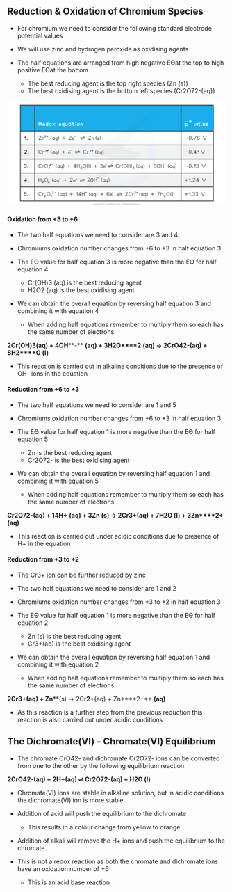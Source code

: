 ## Reduction & Oxidation of Chromium Species

* For chromium we need to consider the following standard electrode potential values
* We will use zinc and hydrogen peroxide as oxidising agents
* The half equations are arranged from high negative EΘat the top to high positive EΘat the bottom

  + The best reducing agent is the top right species (Zn (s))
  + The best oxidising agent is the bottom left species (Cr2O72-(aq))

![reduction-and-oxidation-of-chromium-species-table](reduction-and-oxidation-of-chromium-species-table.png)

#### Oxidation from +3 to +6

* The two half equations we need to consider are 3 and 4
* Chromiums oxidation number changes from +6 to +3 in half equation 3
* The EΘ value for half equation 3 is more negative than the EΘ for half equation 4

  + Cr(OH)3 (aq) is the best reducing agent
  + H2O2 (aq) is the best oxidising agent
* We can obtain the overall equation by reversing half equation 3 and combining it with equation 4

  + When adding half equations remember to multiply them so each has the same number of electrons

**2Cr(OH)****3****(aq) + 4OH****-** **(aq) + 3H****2****O****2** **(aq) → 2CrO****4****2-****(aq) + 8H****2****O (l)**

* This reaction is carried out in alkaline conditions due to the presence of OH- ions in the equation

#### Reduction from +6 to +3

* The two half equations we need to consider are 1 and 5
* Chromiums oxidation number changes from +6 to +3 in half equation 3
* The EΘ value for half equation 1 is more negative than the EΘ for half equation 5

  + Zn is the best reducing agent
  + Cr2O72- is the best oxidising agent
* We can obtain the overall equation by reversing half equation 1 and combining it with equation 5

  + When adding half equations remember to multiply them so each has the same number of electrons

**Cr****2****O****7****2-****(aq) + 14H****+** **(aq) + 3Zn (s) → 2Cr****3+****(aq) + 7H****2****O (l) + 3Zn****2+** **(aq)**

* This reaction is carried out under acidic conditions due to presence of H+ in the equation

#### Reduction from +3 to +2

* The Cr3+ ion can be further reduced by zinc
* The two half equations we need to consider are 1 and 2
* Chromiums oxidation number changes from +3 to +2 in half equation 3
* The EΘ value for half equation 1 is more negative than the EΘ for half equation 2

  + Zn (s) is the best reducing agent
  + Cr3+(aq) is the best oxidising agent
* We can obtain the overall equation by reversing half equation 1 and combining it with equation 2

  + When adding half equations remember to multiply them so each has the same number of electrons

**2Cr****3+****(aq) + Zn****(s) → 2Cr****2+****(aq) + Zn****2+** **(aq)**

* As this reaction is a further step from the previous reduction this reaction is also carried out under acidic conditions

## The Dichromate(VI) - Chromate(VI) Equilibrium

* The chromate CrO42- and dichromate Cr2O72- ions can be converted from one to the other by the following equilibrium reaction

**2CrO****4****2-****(aq) + 2H****+****(aq) ⇌ Cr****2****O****7****2-****(aq) + H****2****O (l)**

* Chromate(VI) ions are stable in alkaline solution, but in acidic conditions the dichromate(VI) ion is more stable
* Addition of acid will push the equilibrium to the dichromate

  + This results in a colour change from yellow to orange
* Addition of alkali will remove the H+ ions and push the equilibrium to the chromate
* This is not a redox reaction as both the chromate and dichromate ions have an oxidation number of +6

  + This is an acid base reaction